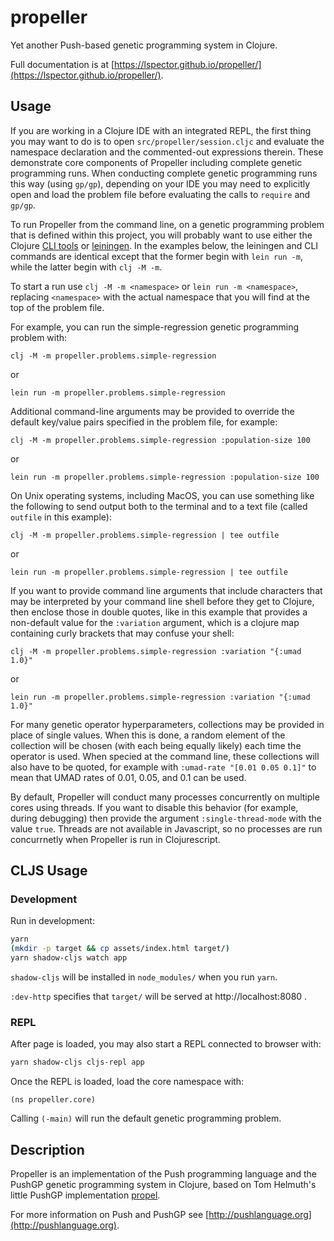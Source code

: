 # propeller

Yet another Push-based genetic programming system in Clojure.

Full documentation is at [https://lspector.github.io/propeller/](https://lspector.github.io/propeller/).

## Usage

If you are working in a Clojure IDE with an integrated REPL, the first
thing you may want to do is to open `src/propeller/session.cljc` and 
evaluate the namespace declaration and the commented-out expressions 
therein. These demonstrate core components of Propeller including
complete genetic programming runs. When conducting complete genetic
programming runs this way (using `gp/gp`), depending on your IDE you 
may need to explicitly open and load the problem file before evaluating 
the calls to `require` and `gp/gp`.

To run Propeller from the command line, on a genetic programming problem 
that is defined within this project, you will probably want to use either
the Clojure [CLI tools](https://clojure.org/guides/deps_and_cli) or 
[leiningen](https://leiningen.org). In the examples below, the leiningen
and CLI commands are identical except that the former begin with
`lein run -m`, while the latter begin with `clj -M -m`.

To start a run use `clj -M -m <namespace>` or 
`lein run -m <namespace>`, replacing `<namespace>` 
with the actual namespace that you will find at the top of the problem file. 

For example, you can run the simple-regression genetic programming problem with:

```
clj -M -m propeller.problems.simple-regression
```
or 

```
lein run -m propeller.problems.simple-regression
```

Additional command-line arguments may
be provided to override the default key/value pairs specified in the 
problem file, for example:

```
clj -M -m propeller.problems.simple-regression :population-size 100
```

or

```
lein run -m propeller.problems.simple-regression :population-size 100
```

On Unix operating systems, including MacOS, you can use something
like the following to send output both to the terminal
and to a text file (called `outfile` in this example):


```
clj -M -m propeller.problems.simple-regression | tee outfile
```

or

```
lein run -m propeller.problems.simple-regression | tee outfile
```

If you want to provide command line arguments that include
characters that may be interpreted by your command line shell
before they get to Clojure, then enclose those in double
quotes, like in this example that provides a non-default
value for the `:variation` argument, which is a clojure map
containing curly brackets that may confuse your shell:

```
clj -M -m propeller.problems.simple-regression :variation "{:umad 1.0}"
```

or

```
lein run -m propeller.problems.simple-regression :variation "{:umad 1.0}"
```

For many genetic operator hyperparameters, collections may be provided in place of single values. When this is done, a random element of the collection will be chosen (with each being equally likely) each time the operator is used. When specied at the command line, these collections will also have to be quoted, for example with `:umad-rate "[0.01 0.05 0.1]"` to mean that UMAD rates of 0.01, 0.05, and 0.1 can be used.

By default, Propeller will conduct many processes concurrently on multiple 
cores using threads. If you  want to disable this behavior (for example, during 
debugging) then provide the argument `:single-thread-mode` with the value `true`.
Threads are not available in Javascript, so no processes are run concurrnetly
when Propeller is run in Clojurescript.


## CLJS Usage

### Development

Run in development:

```bash
yarn
(mkdir -p target && cp assets/index.html target/)
yarn shadow-cljs watch app
```

`shadow-cljs` will be installed in `node_modules/` when you run `yarn`.

`:dev-http` specifies that `target/` will be served at http://localhost:8080 .

### REPL

After page is loaded, you may also start a REPL connected to browser with:

```bash
yarn shadow-cljs cljs-repl app
```

Once the REPL is loaded, load the core namespace with:

```
(ns propeller.core)
```
Calling `(-main)` will run the default genetic programming problem.

## Description

Propeller is an implementation of the Push programming 
language and the PushGP genetic programming system in Clojure, based
on Tom Helmuth's little PushGP implementation [propel](https://github.com/thelmuth/propel).

For more information on Push and PushGP see 
[http://pushlanguage.org](http://pushlanguage.org).

